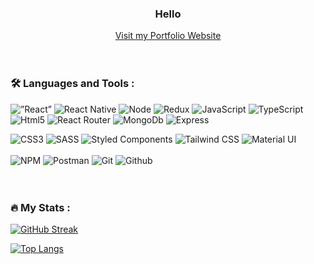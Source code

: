 <div id="header" align="center">  
  <h3>
      Hello
    </h3>  

  <div id="badges">  
  <a href="https://numoportfolio.vercel.app" target="_blank" rel="noopener noreferrer">Visit my Portfolio Website</a>
  </div>
 </div>
 
<br/>
<br/>

### :hammer_and_wrench: Languages and Tools :
<span><img alt=”React” src="https://img.shields.io/badge/React-20232A?style=for-the-badge&logo=react&logoColor=61DAFB"/>
<img alt="React Native" src="https://img.shields.io/badge/React_Native-20232A?style=for-the-badge&logo=react&logoColor=61DAFB"/>
<img alt="Node" src="https://img.shields.io/badge/Node.js-43853D?style=for-the-badge&logo=node.js&logoColor=white"/>
<img alt="Redux" src="https://img.shields.io/badge/Redux-593D88?style=for-the-badge&logo=redux&logoColor=white"/>
<img alt="JavaScript" src="https://img.shields.io/badge/JavaScript-F7DF1E?style=for-the-badge&logo=javascript&logoColor=black"/>
<img alt="TypeScript" src="https://img.shields.io/badge/TypeScript-007ACC?style=for-the-badge&logo=typescript&logoColor=white" />
<img alt="Html5" src="https://img.shields.io/badge/HTML5-E34F26?style=for-the-badge&logo=html5&logoColor=white"/>
<img alt="React Router" src="https://img.shields.io/badge/React_Router-CA4245?style=for-the-badge&logo=react-router&logoColor=white"/>
<img alt="MongoDb" src="https://img.shields.io/badge/MongoDB-4EA94B?style=for-the-badge&logo=mongodb&logoColor=white"/>
<img alt="Express" src="https://img.shields.io/badge/Express.js-404D59?style=for-the-badge"/>
</span>

<!-- <br/> -->

<span>
<img alt="CSS3" src="https://img.shields.io/badge/CSS3-1572B6?style=for-the-badge&logo=css3&logoColor=white"/>
<img alt="SASS" src="https://img.shields.io/badge/Sass-CC6699?style=for-the-badge&logo=sass&logoColor=white"/>
<img alt="Styled Components" src="https://img.shields.io/badge/styled--components-DB7093?style=for-the-badge&logo=styled-components&logoColor=white"/>
<img alt="Tailwind CSS" src="https://img.shields.io/badge/Tailwind_CSS-38B2AC?style=for-the-badge&logo=tailwind-css&logoColor=white"/>
<img alt="Material UI" src="https://img.shields.io/badge/Material--UI-0081CB?style=for-the-badge&logo=material-ui&logoColor=white"/>
</span>

<br/>
<br/>

<span>
<img alt="NPM" src="https://img.shields.io/badge/Tools-NPM-informational?style=plastic&logo=NPM&color=CB3837"/>
<img alt="Postman" src="https://img.shields.io/badge/Tools-Postman-informational?style=plastic&logo=Postman&color=FF6C37"/>
<img alt="Git" src="https://img.shields.io/badge/Tools-Git-informational?style=plastic&logo=Git&color=F05032"/>
<img alt="Github" src="https://img.shields.io/badge/Tools-GitHub-informational?style=plastic&logo=GitHub&color=181717"/>
</span>

<br/>
<br/>
<br/>

### :fire: My Stats :

[![GitHub Streak](http://github-readme-streak-stats.herokuapp.com?user=numofran6&theme=dark&background=000000)](https://git.io/streak-stats)

[![Top Langs](https://github-readme-stats.vercel.app/api/top-langs/?username=numofran6&layout=compact&theme=vision-friendly-dark)](https://github.com/anuraghazra/github-readme-stats)
